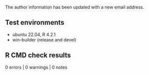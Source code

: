 The author information has been updated with a new email address.

## Test environments
* ubuntu 22.04, R 4.2.1
* win-builder (release and devel)

## R CMD check results
0 errors | 0 warnings | 0 notes

